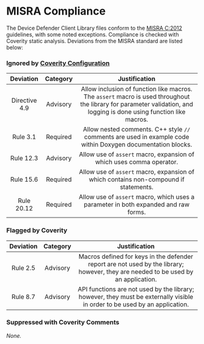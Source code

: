 # MISRA Compliance

The Device Defender Client Library files conform to the
[MISRA C:2012](https://www.misra.org.uk)
guidelines, with some noted exceptions. Compliance is checked with Coverity static analysis.
Deviations from the MISRA standard are listed below:

### Ignored by [Coverity Configuration](tools/coverity/misra.config)
| Deviation | Category | Justification |
| :-: | :-: | :-: |
| Directive 4.9 | Advisory | Allow inclusion of function like macros. The `assert` macro is used throughout the library for parameter validation, and logging is done using function like macros. |
| Rule 3.1 | Required | Allow nested comments. C++ style `//` comments are used in example code within Doxygen documentation blocks. |
| Rule 12.3 | Advisory | Allow use of `assert` macro, expansion of which uses comma operator. |
| Rule 15.6 | Required | Allow use of `assert` macro, expansion of which contains non-compound if statements. |
| Rule 20.12 | Required | Allow use of `assert` macro, which uses a parameter in both expanded and raw forms. |

### Flagged by Coverity
| Deviation | Category | Justification |
| :-: | :-: | :-: |
| Rule 2.5 | Advisory | Macros defined for keys in the defender report are not used by the library; however, they are needed to be used by an application. |
| Rule 8.7 | Advisory | API functions are not used by the library; however, they must be externally visible in order to be used by an application. |

### Suppressed with Coverity Comments
*None.*